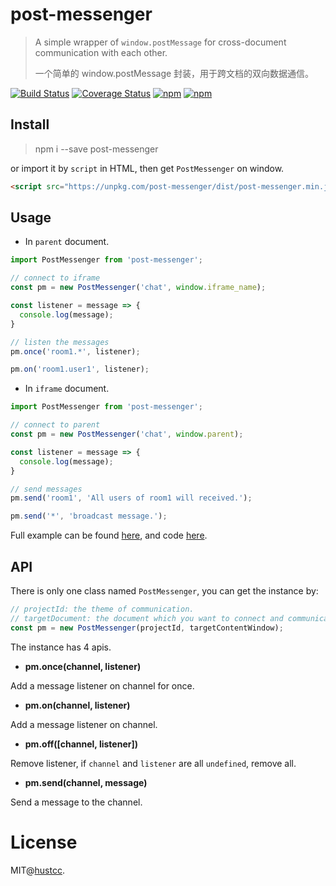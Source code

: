 # post-messenger

> A simple wrapper of `window.postMessage` for cross-document communication with each other.
>
> 一个简单的 window.postMessage 封装，用于跨文档的双向数据通信。

[![Build Status](https://travis-ci.org/hustcc/post-messenger.svg?branch=master)](https://travis-ci.org/hustcc/post-messenger)
[![Coverage Status](https://coveralls.io/repos/github/hustcc/post-messenger/badge.svg?branch=master)](https://coveralls.io/github/hustcc/post-messenger?branch=master)
[![npm](https://img.shields.io/npm/v/post-messenger.svg)](https://www.npmjs.com/package/post-messenger)
[![npm](https://img.shields.io/npm/dm/post-messenger.svg)](https://www.npmjs.com/package/post-messenger)


## Install


> npm i --save post-messenger

or import it by `script` in HTML, then get `PostMessenger` on window.

```html
<script src="https://unpkg.com/post-messenger/dist/post-messenger.min.js"></script>
```



## Usage


 - In `parent` document.

```js
import PostMessenger from 'post-messenger';

// connect to iframe
const pm = new PostMessenger('chat', window.iframe_name);

const listener = message => {
  console.log(message);
}

// listen the messages
pm.once('room1.*', listener);

pm.on('room1.user1', listener);
```


 - In `iframe` document.

```js
import PostMessenger from 'post-messenger';

// connect to parent
const pm = new PostMessenger('chat', window.parent);

const listener = message => {
  console.log(message);
}

// send messages
pm.send('room1', 'All users of room1 will received.');

pm.send('*', 'broadcast message.');
```

Full example can be found [here](http://git.hust.cc/post-messenger/demo/), and code [here](demo).


## API


There is only one class named `PostMessenger`, you can get the instance by:

```js
// projectId: the theme of communication.
// targetDocument: the document which you want to connect and communicate.
const pm = new PostMessenger(projectId, targetContentWindow);
```

The instance has 4 apis.

 - **pm.once(channel, listener)**

Add a message listener on channel for once.

 - **pm.on(channel, listener)**

Add a message listener on channel.

 - **pm.off([channel, listener])**

Remove listener, if `channel` and `listener` are all `undefined`, remove all.

 - **pm.send(channel, message)**

Send a message to the channel.



# License


MIT@[hustcc](https://github.com/hustcc).
